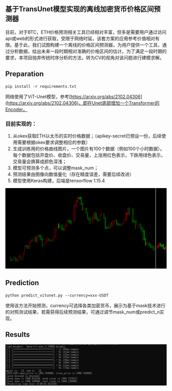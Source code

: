 ## 基于TransUnet模型实现的离线加密货币价格区间预测器

目前，对于BTC，ETH价格预测相关工具已经相对丰富，但多是需要用户通过访问api或web的形式进行获取，受限于网络时延，该套方案的应用参考价值相对有限。基于此，我们试图构建一个离线的价格区间预测器，为用户提供一个工具，通过分析数据，给出未来一段时期相对准确的价格区间的估计。为了满足一段时期的要求，本项目抛弃传统时序分析的方法，转为CV的视角对该问题进行建模求解。

## Preparation

```
pip install -r requirements.txt
```



网络使用了ViT-Unet模型，参考[https://arxiv.org/abs/2102.04306](https://arxiv.org/abs/2102.04306)，即在Unet底部增加一个Transformer的Encoder。



### 目前实现的：

1. 从okex获取ETH以太币的实时价格数据；（apikey-secret已预设一份，后续使用需要根据okex要求调整相应的参数）
2. 生成训练用的价格曲线图片，一个图片有100个数据（例如100个小时数据）。每个数据包括开盘价、收盘价、交易量，上涨用红色表示，下跌用绿色表示，交易量会换算成颜色深浅；
3. 模型可预测多个点，可以调整mask_num；
4. 预测结果由图像向数值量化（存在精度误差，需要后续改进）
5. 模型使用Keras构建，后端是tensorflow 1.15.4

<img src="data/results/vit_1h.png" alt="vit_1h" style="zoom: 200%;" />







## Prediction

```
python predict_vitunet.py --currency=xxx-USDT
```
使用该方法开始预测，currency可选择各类加密货币，展示为基于mask技术进行的对照测试结果，若需获得后续预测结果，可通过调节mask_num或predict_n实现。

## Results
<img src="data/example.png" alt="example" style="zoom:200%;"/>

